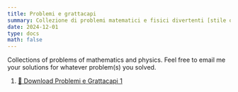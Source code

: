 ```yaml
---
title: Problemi e grattacapi
summary: Collezione di problemi matematici e fisici divertenti [stile olimpiadi].
date: 2024-12-01
type: docs
math: false
---
```


Collections of problems of mathematics and physics. Feel free to email me your solutions for whatever problem(s) you solved. 

1. [📄 Download Problemi e Grattacapi 1](Problemi_Caputo.pdf)
